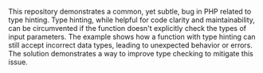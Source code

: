 This repository demonstrates a common, yet subtle, bug in PHP related to type hinting.  Type hinting, while helpful for code clarity and maintainability, can be circumvented if the function doesn't explicitly check the types of input parameters. The example shows how a function with type hinting can still accept incorrect data types, leading to unexpected behavior or errors. The solution demonstrates a way to improve type checking to mitigate this issue.